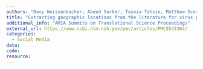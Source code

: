 ```yaml
---
authors: "Davy Weissenbacher, Abeed Sarker, Tasnia Tahsin, Matthew Scotch, Graciela Gonzalez"
title: "Extracting geographic locations from the literature for virus phylogeography using supervised and distant supervision methods"
additional_info: "AMIA Summits on Translational Science Proceedings"
external_url: https://www.ncbi.nlm.nih.gov/pmc/articles/PMC5543364/
categories:
  - Social Media
data:
code:
resource:
---
```


